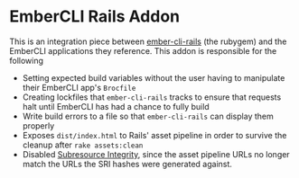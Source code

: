 # EmberCLI Rails Addon

This is an integration piece between
[ember-cli-rails](https://github.com/rwz/ember-cli-rails/pull/25/files) (the
rubygem) and the EmberCLI applications they reference.  This addon is
responsible for the following

- Setting expected build variables without the user having to manipulate their
  EmberCLI app's `Brocfile`
- Creating lockfiles that `ember-cli-rails` tracks to ensure that requests halt
  until EmberCLI has had a chance to fully build
- Write build errors to a file so that `ember-cli-rails` can display them
  properly
- Exposes `dist/index.html` to Rails' asset pipeline in order to survive the
  cleanup after `rake assets:clean`
- Disabled [Subresource Integrity][SRI], since the asset pipeline URLs no longer
  match the URLs the SRI hashes were generated against.

[SRI]: https://github.com/jonathanKingston/ember-cli-sri#what-is-it
